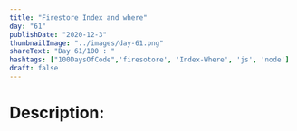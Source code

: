 ```yaml
---
title: "Firestore Index and where"
day: "61"
publishDate: "2020-12-3"
thumbnailImage: "../images/day-61.png"
shareText: "Day 61/100 : "
hashtags: ["100DaysOfCode",'firesotore', 'Index-Where', 'js', 'node']
draft: false
---
```


# Description:




